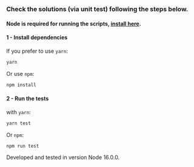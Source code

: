 ### Check the solutions (via unit test) following the steps below.

#### Node is required for running the scripts, [install here](https://www.treinaweb.com.br/blog/instalando-e-gerenciando-varias-versoes-do-node-js-com-nvm).

#### 1 - Install dependencies
If you prefer to use `yarn`:
```sh
yarn
```
Or use `npm`:
```sh
npm install
```

#### 2 - Run the tests
with `yarn`:
```sh
yarn test
```
Or `npm`:
```sh
npm run test
```

Developed and tested in version Node 16.0.0.
